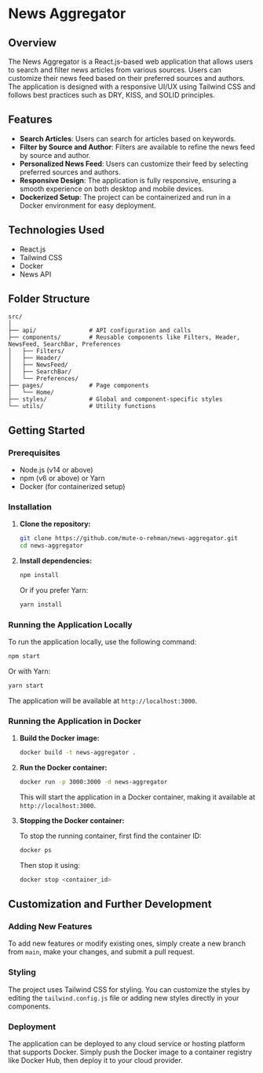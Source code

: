 # News Aggregator

## Overview

The News Aggregator is a React.js-based web application that allows users to search and filter news articles from various sources. Users can customize their news feed based on their preferred sources and authors. The application is designed with a responsive UI/UX using Tailwind CSS and follows best practices such as DRY, KISS, and SOLID principles.

## Features

- **Search Articles**: Users can search for articles based on keywords.
- **Filter by Source and Author**: Filters are available to refine the news feed by source and author.
- **Personalized News Feed**: Users can customize their feed by selecting preferred sources and authors.
- **Responsive Design**: The application is fully responsive, ensuring a smooth experience on both desktop and mobile devices.
- **Dockerized Setup**: The project can be containerized and run in a Docker environment for easy deployment.

## Technologies Used

- React.js
- Tailwind CSS
- Docker
- News API

## Folder Structure

```
src/
│
├── api/               # API configuration and calls
├── components/        # Reusable components like Filters, Header, NewsFeed, SearchBar, Preferences
│   ├── Filters/
│   ├── Header/
│   ├── NewsFeed/
│   ├── SearchBar/
│   └── Preferences/
├── pages/             # Page components
│   └── Home/
├── styles/            # Global and component-specific styles
└── utils/             # Utility functions
```

## Getting Started

### Prerequisites

- Node.js (v14 or above)
- npm (v6 or above) or Yarn
- Docker (for containerized setup)

### Installation

1. **Clone the repository:**

   ```bash
   git clone https://github.com/mute-o-rehman/news-aggregator.git
   cd news-aggregator
   ```

2. **Install dependencies:**

   ```bash
   npm install
   ```

   Or if you prefer Yarn:

   ```bash
   yarn install
   ```

### Running the Application Locally

To run the application locally, use the following command:

```bash
npm start
```

Or with Yarn:

```bash
yarn start
```

The application will be available at `http://localhost:3000`.

### Running the Application in Docker

1. **Build the Docker image:**

   ```bash
   docker build -t news-aggregator .
   ```

2. **Run the Docker container:**

   ```bash
   docker run -p 3000:3000 -d news-aggregator
   ```

   This will start the application in a Docker container, making it available at `http://localhost:3000`.

3. **Stopping the Docker container:**

   To stop the running container, first find the container ID:

   ```bash
   docker ps
   ```

   Then stop it using:

   ```bash
   docker stop <container_id>
   ```

## Customization and Further Development

### Adding New Features

To add new features or modify existing ones, simply create a new branch from `main`, make your changes, and submit a pull request.

### Styling

The project uses Tailwind CSS for styling. You can customize the styles by editing the `tailwind.config.js` file or adding new styles directly in your components.

### Deployment

The application can be deployed to any cloud service or hosting platform that supports Docker. Simply push the Docker image to a container registry like Docker Hub, then deploy it to your cloud provider.
